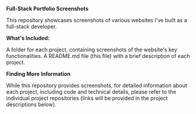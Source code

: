 **Full-Stack Portfolio Screenshots**

This repository showcases screenshots of various websites I've built as a full-stack developer.

**What's Included:**

A folder for each project, containing screenshots of the website's key functionalities.
A README.md file (this file) with a brief description of each project.

**Finding More Information**

While this repository provides screenshots, for detailed information about each project, including code and technical details, please refer to the individual project repositories (links will be provided in the project descriptions below).
